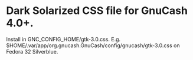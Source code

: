 # Dark Solarized CSS file for GnuCash 4.0+.

Install in GNC_CONFIG_HOME/gtk-3.0.css.  E.g. $HOME/.var/app/org.gnucash.GnuCash/config/gnucash/gtk-3.0.css
on Fedora 32 Silverblue.
